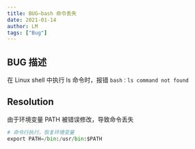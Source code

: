 ```yaml
---
title: BUG—bash 命令丢失
date: 2021-01-14
author: LM
tags: ["Bug"]
---
```


## BUG 描述

在 Linux shell 中执行 ls 命令时，报错 `bash：ls command not found`

## Resolution

由于环境变量 PATH 被错误修改，导致命令丢失

```python
# 命令行执行，恢复环境变量
export PATH=/bin:/usr/bin:$PATH
```

